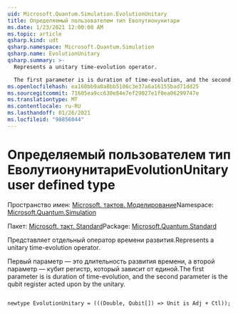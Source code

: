 ```yaml
---
uid: Microsoft.Quantum.Simulation.EvolutionUnitary
title: Определяемый пользователем тип Еволутионунитари
ms.date: 1/23/2021 12:00:00 AM
ms.topic: article
qsharp.kind: udt
qsharp.namespace: Microsoft.Quantum.Simulation
qsharp.name: EvolutionUnitary
qsharp.summary: >-
  Represents a unitary time-evolution operator.

  The first parameter is is duration of time-evolution, and the second parameter is the qubit register acted upon by the unitary.
ms.openlocfilehash: ea160bb9a0a8bb5106c3e37a6a16155bad71dd25
ms.sourcegitcommit: 71605ea9cc630e84e7ef29027e1f0ea06299747e
ms.translationtype: MT
ms.contentlocale: ru-RU
ms.lasthandoff: 01/26/2021
ms.locfileid: "98856044"
---
```

# <a name="evolutionunitary-user-defined-type"></a><span data-ttu-id="59acc-102">Определяемый пользователем тип Еволутионунитари</span><span class="sxs-lookup"><span data-stu-id="59acc-102">EvolutionUnitary user defined type</span></span>

<span data-ttu-id="59acc-103">Пространство имен: [Microsoft. тактов. Моделирование](xref:Microsoft.Quantum.Simulation)</span><span class="sxs-lookup"><span data-stu-id="59acc-103">Namespace: [Microsoft.Quantum.Simulation](xref:Microsoft.Quantum.Simulation)</span></span>

<span data-ttu-id="59acc-104">Пакет: [Microsoft. такт. Standard](https://nuget.org/packages/Microsoft.Quantum.Standard)</span><span class="sxs-lookup"><span data-stu-id="59acc-104">Package: [Microsoft.Quantum.Standard](https://nuget.org/packages/Microsoft.Quantum.Standard)</span></span>


<span data-ttu-id="59acc-105">Представляет отдельный оператор времени развития.</span><span class="sxs-lookup"><span data-stu-id="59acc-105">Represents a unitary time-evolution operator.</span></span>

<span data-ttu-id="59acc-106">Первый параметр — это длительность развития времени, а второй параметр — кубит регистр, который зависит от единой.</span><span class="sxs-lookup"><span data-stu-id="59acc-106">The first parameter is is duration of time-evolution, and the second parameter is the qubit register acted upon by the unitary.</span></span>

```qsharp

newtype EvolutionUnitary = (((Double, Qubit[]) => Unit is Adj + Ctl));
```

